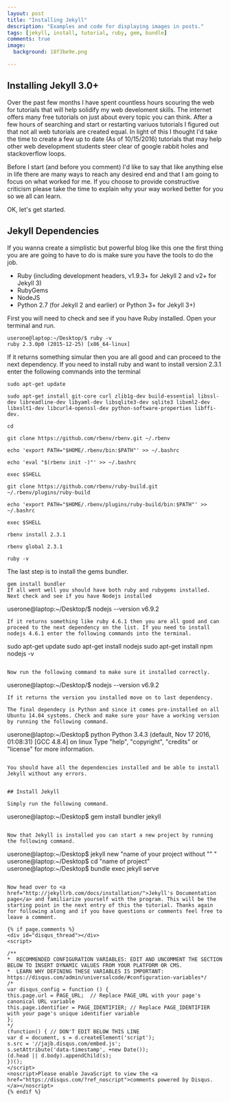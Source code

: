 ```yaml
---
layout: post
title: "Installing Jekyll"
description: "Examples and code for displaying images in posts."
tags: [jekyll, install, tutorial, ruby, gem, bundle]
comments: true
image:
  background: 18f3be9e.png

---
```


## Installing Jekyll 3.0+

Over the past few months I have spent countless hours scouring the web for tutorials that will help solidify my web develoment skills. The internet offers many free tutorials on just about every topic you can think.  After a few hours of searching and start or restarting variuos tutorials I figured out that not all web tutorials are created equal.  In light of this I thought I'd take the time to create a few up to date (As of 10/15/2016) tutorials that may help other web development students steer clear of google rabbit holes and stackoverflow loops.  

Before I start (and before you comment) I'd like to say that like anything else in life there are many ways to reach any desired end and that I am going to focus on what worked for me. If you choose to provide constructive criticism please take the time to explain why your way worked better for you so we all can learn.

 OK, let's get started.


## Jekyll Dependencies

If you wanna create a simplistic but powerful blog like this one the first thing you are are going to have to do is make sure you have the tools to do the job.

* Ruby (including development headers, v1.9.3+ for Jekyll 2 and v2+ for Jekyll 3)
* RubyGems
* NodeJS
* Python 2.7 (for Jekyll 2 and earlier) or Python 3+ for Jekyll 3+)

First you will need to check and see if you have Ruby installed. Open your terminal and run.

```
userone@laptop:~/Desktop/$ ruby -v
ruby 2.3.0p0 (2015-12-25) [x86_64-linux]

```
If it returns something simular then you are all good and can proceed to the next dependency. If you need to install ruby and want to install version 2.3.1 enter the following commands into the terminal

```
sudo apt-get update

sudo apt-get install git-core curl zlib1g-dev build-essential libssl-dev libreadline-dev libyaml-dev libsqlite3-dev sqlite3 libxml2-dev libxslt1-dev libcurl4-openssl-dev python-software-properties libffi-dev.

cd

git clone https://github.com/rbenv/rbenv.git ~/.rbenv

echo 'export PATH="$HOME/.rbenv/bin:$PATH"' >> ~/.bashrc

echo 'eval "$(rbenv init -)"' >> ~/.bashrc

exec $SHELL

git clone https://github.com/rbenv/ruby-build.git ~/.rbenv/plugins/ruby-build

echo 'export PATH="$HOME/.rbenv/plugins/ruby-build/bin:$PATH"' >> ~/.bashrc

exec $SHELL

rbenv install 2.3.1

rbenv global 2.3.1

ruby -v
```

The last step is to install the gems bundler.
```
gem install bundler
If all went well you should have both ruby and rubygems installed. Next check and see if you have Nodejs installed

```
userone@laptop:~/Desktop/$ nodejs --version
v6.9.2

```
If it returns something like ruby 4.6.1 then you are all good and can proceed to the next dependency on the list. If you need to install nodejs 4.6.1 enter the following commands into the terminal.

```
sudo apt-get update
sudo apt-get install nodejs
sudo apt-get install npm
nodejs -v
```

Now run the following command to make sure it installed correctly.

```
userone@laptop:~/Desktop/$ nodejs --version
v6.9.2
```
If it returns the version you installed move on to last dependency.

The final dependecy is Python and since it comes pre-installed on all Ubuntu 14.04 systems. Check and make sure your have a working version by running the following command.

```
userone@laptop:~/Desktop$ python
Python 3.4.3 (default, Nov 17 2016, 01:08:31)
[GCC 4.8.4] on linux
Type "help", "copyright", "credits" or "license" for more information.
>>>
```

You should have all the dependencies installed and be able to install Jekyll without any errors.


## Install Jekyll

Simply run the following command.

```
userone@laptop:~/Desktop$ gem install bundler jekyll
```

Now that Jekyll is installed you can start a new project by running the following command.

```
userone@laptop:~/Desktop$ jekyll new "name of your project without "" "
userone@laptop:~/Desktop$ cd "name of project"
userone@laptop:~/Desktop$ bundle exec jekyll serve
```

Now head over to <a href="http://jekyllrb.com/docs/installation/">Jekyll's Documentation page</a> and familiarize yourself with the program. This will be the starting point in the next entry of this the tutorial. Thanks again for following along and if you have questions or comments feel free to leave a comment.

{% if page.comments %}
<div id="disqus_thread"></div>
<script>

/**
*  RECOMMENDED CONFIGURATION VARIABLES: EDIT AND UNCOMMENT THE SECTION BELOW TO INSERT DYNAMIC VALUES FROM YOUR PLATFORM OR CMS.
*  LEARN WHY DEFINING THESE VARIABLES IS IMPORTANT: https://disqus.com/admin/universalcode/#configuration-variables*/
/*
var disqus_config = function () {
this.page.url = PAGE_URL;  // Replace PAGE_URL with your page's canonical URL variable
this.page.identifier = PAGE_IDENTIFIER; // Replace PAGE_IDENTIFIER with your page's unique identifier variable
};
*/
(function() { // DON'T EDIT BELOW THIS LINE
var d = document, s = d.createElement('script');
s.src = '//jajb.disqus.com/embed.js';
s.setAttribute('data-timestamp', +new Date());
(d.head || d.body).appendChild(s);
})();
</script>
<noscript>Please enable JavaScript to view the <a href="https://disqus.com/?ref_noscript">comments powered by Disqus.</a></noscript>
{% endif %}
